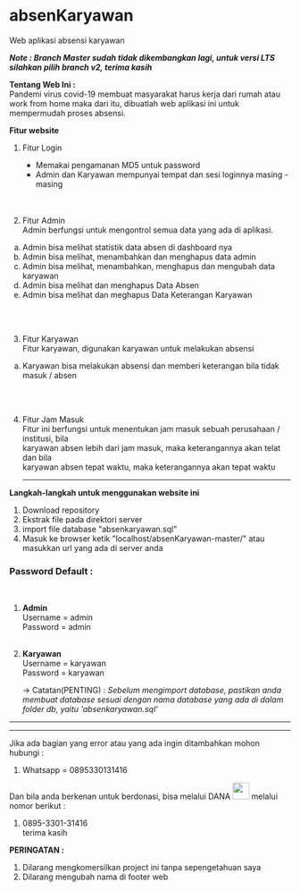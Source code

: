 # absenKaryawan
Web aplikasi absensi karyawan

<b><i>Note : Branch Master sudah tidak dikembangkan lagi, untuk versi LTS silahkan pilih branch v2, terima kasih</i></b>

<b>Tentang Web Ini : </b><br>
Pandemi virus covid-19 membuat masyarakat harus kerja dari rumah atau work from home
maka dari itu, dibuatlah web aplikasi ini untuk mempermudah proses absensi.

<strong>Fitur website</strong>
  1. Fitur Login
    <ul type="square">
    <li>Memakai pengamanan MD5 untuk password</li>
    <li>Admin dan Karyawan mempunyai tempat dan sesi loginnya masing - masing</li>
    </ul><br><br>
    
    
  2. Fitur Admin<br>
     Admin berfungsi untuk mengontrol semua data yang ada di aplikasi.
     
  <ol type="a">
    <li>Admin bisa melihat statistik data absen di dashboard nya</li>
    <li>Admin bisa melihat, menambahkan dan menghapus data admin</li>
    <li>Admin bisa melihat, menambahkan, menghapus dan mengubah data karyawan</li>
    <li>Admin bisa melihat dan menghapus Data Absen</li>
    <li>Admin bisa melihat dan meghapus Data Keterangan Karyawan</li>
   
   
  </ol><br><br>
  
   3. Fitur Karyawan<br>
      Fitur karyawan, digunakan karyawan untuk melakukan absensi
  
  <ol type="a">
    <li>Karyawan bisa melakukan absensi dan memberi keterangan bila tidak masuk / absen </li>
    
  
  </ol><br><br>
  
  4. Fitur Jam Masuk<br>
    Fitur ini berfungsi untuk menentukan jam masuk sebuah perusahaan / institusi, bila<br>
    karyawan absen lebih dari jam masuk, maka keterangannya akan telat dan bila<br>
      karyawan absen tepat waktu, maka keterangannya akan tepat waktu
     
       ________________________________________________________________________________________________________________________________________________________________
   
   <strong>Langkah-langkah untuk menggunakan website ini</strong>
     <ol type="1">
    <li>Download repository</li>
    <li>Ekstrak file pada direktori server</li>
    <li>import file database "absenkaryawan.sql"</li>
    <li>Masuk ke browser ketik "localhost/absenKaryawan-master/"  atau masukkan url yang ada di server anda</li>
    
  </ol>
  
   <b><h3>Password Default : </h3></b><br>
  
  1. <b>Admin</b><br>
    Username = admin<br>
    Password = admin<br><br>
    
  2. <b>Karyawan</b><br>
    Username = karyawan<br>
    Password = karyawan
    
      -> Catatan(PENTING) :
    <i>Sebelum mengimport database, pastikan anda membuat database sesuai dengan nama database yang ada di dalam folder db, yaitu 'absenkaryawan.sql'</i>
-----------------------------------------------------------------------------------------------------------------------------------------------------------------
-----------------------------------------------------------------------------------------------------------------------------------------------------------------
Jika ada bagian yang error atau yang ada ingin ditambahkan mohon hubungi :
1. Whatsapp = 0895330131416<br>

Dan bila anda berkenan untuk berdonasi, bisa melalui DANA <img src ="https://jualmac.net/wp-content/uploads/2020/01/dana-1.jpg" height="30px">
melalui nomor berikut : <br>
1. 0895-3301-31416 <br>
terima kasih

<strong> PERINGATAN : </strong><br>
1. Dilarang mengkomersilkan project ini tanpa sepengetahuan saya<br>
2. Dilarang mengubah nama di footer web
